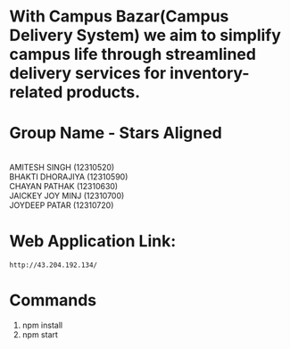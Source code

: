 # With Campus Bazar(Campus Delivery System) we aim to simplify campus life through streamlined delivery services for inventory-related products. 
# Group Name - Stars Aligned 
<br>
AMITESH SINGH (12310520) 
<br>
BHAKTI DHORAJIYA (12310590) 
<br>
CHAYAN PATHAK (12310630)
<br>
JAICKEY JOY MINJ (12310700)
<br>
JOYDEEP PATAR (12310720)

# Web Application Link:
	http://43.204.192.134/

# Commands
1. npm install
2. npm start
